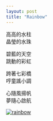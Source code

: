 ```yaml
---
layout: post
title: "Rainbow"
---
```



高高的水柱<br>
晶瑩的水珠<br>

碧藍的天空<br>
跳動的彩虹<br>

跨著七彩橋<br>
哼童謠小調<br>

心隨風揚帆<br>
夢隨心啟航<br>


[![rainbow](https://github.com/kathybeyer/kathybeyer.github.io/assets/121460653/818df554-a0bd-4a8b-8130-84cfeeb10117)](https://github.com/kathybeyer/kathybeyer.github.io/assets/121460653/7ab3c591-8a60-402c-b472-25674edfcfd2)


